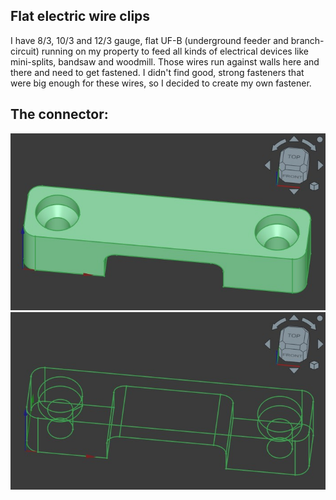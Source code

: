 ## Flat electric wire clips

I have 8/3, 10/3 and 12/3 gauge, flat UF-B (underground feeder and branch-circuit) running on my property to feed all kinds of electrical devices like mini-splits, bandsaw and woodmill.  Those wires run against walls here and there and need to get fastened.  I didn't find good, strong fasteners that were big enough for these wires, so I decided to create my own fastener.  


## The connector:
![Solid model](./documentation/FlatWireClip_solid.jpg)
![Wire view](./documentation/FlatWireClip_wire.jpg)

